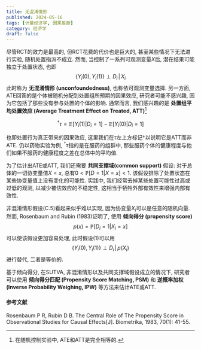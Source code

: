 ```yaml
---
title: 无混淆情形
published: 2024-05-16
tags: [计量经济学, 因果推断]
category: 经济学
draft: false
---
```


尽管RCT的效力是最高的, 但RCT花费的代价也是巨大的, 甚至某些情况下无法进行实验, 随机处置指派不成立. 然而, 当控制了一系列可观测变量$X$后, 潜在结果可能独立于处置状态, 也即
$$
\begin{equation}
  \left.\{Y_i(0),Y_i(1)\}\perp D_i\,\right|\,X_i \tag{C.5}
\end{equation}
$$
此时称为 **无混淆情形 (unconfoundedness)**, 也称依可观测变量选择. 另一方面, ATE回答的是个体被随机分配到处置组所预期的因果效应, 研究者可能不感兴趣, 因为它包括了那些没有参与处置的个体的影响. 通常而言, 我们感兴趣的是 **处置组平均处置效应 (Average Treatment Effect on Treated, ATT)**[^1]

[^1]: 在随机控制实验中, ATE和ATT是完全相等的.

$$
^\dagger\tau=\mathbb{E}[Y_i(1)|D_i=1]-\mathbb{E}[Y_i(0)|D_i=1]
$$

也即处置行为真正带来的因果效应, 这里我们在$\tau$左上方标记$\dagger$以说明它是ATT而非ATE. 仍以药物实验为例, $^\dagger\tau$指的是在服药的组群中, 那些服药个体的健康程度与他们如果不服药的健康程度之差在总体中的平均值.

为了估计出ATE或ATT, 我们还需要 **共同支撑域(common support)** 假设: 对于总体的一切协变量值$X=x$, 总有$0<\mathbb{P}[D=1|X=x]<1$. 该假设排除了处置状态在某些协变量值上没有变化的可能性. 实践中, 我们经常去掉某些处置可能性过高或过低的观测, 以减少被估效应的不稳定性, 这相当于牺牲外部有效性来增强内部有效性.

非混淆情形假设(C.5)看起来似乎难以实现, 因为协变量$X_i$可以是任意的随机向量. 然而, Rosenbaum and Rubin (1983)证明了, 使用 **倾向得分 (propensity score)**
$$
p(x)=\mathbb{P}[D_i=1|X_i=x]
$$
可以使该假设更加容易处理, 此时假设(1)可以用
$$
\left.\{Y_i(0),Y_i(1)\}\perp D_i\,\right|\,p(X_i)
$$
进行替代, 二者是等价的. 

基于倾向得分, 在SUTVA, 非混淆情形以及共同支撑域假设成立的情况下, 研究者可以使用 **倾向得分匹配 (Propensity Score Matching, PSM)** 和 **逆概率加权 (Inverse Probability Weighing, IPW)** 等方法来估计ATE或ATT.

#### 参考文献

Rosenbaum P R, Rubin D B. The Central Role of The Propensity Score in Observational Studies for Causal Effects[J]. Biometrika, 1983, 70(1): 41-55.
